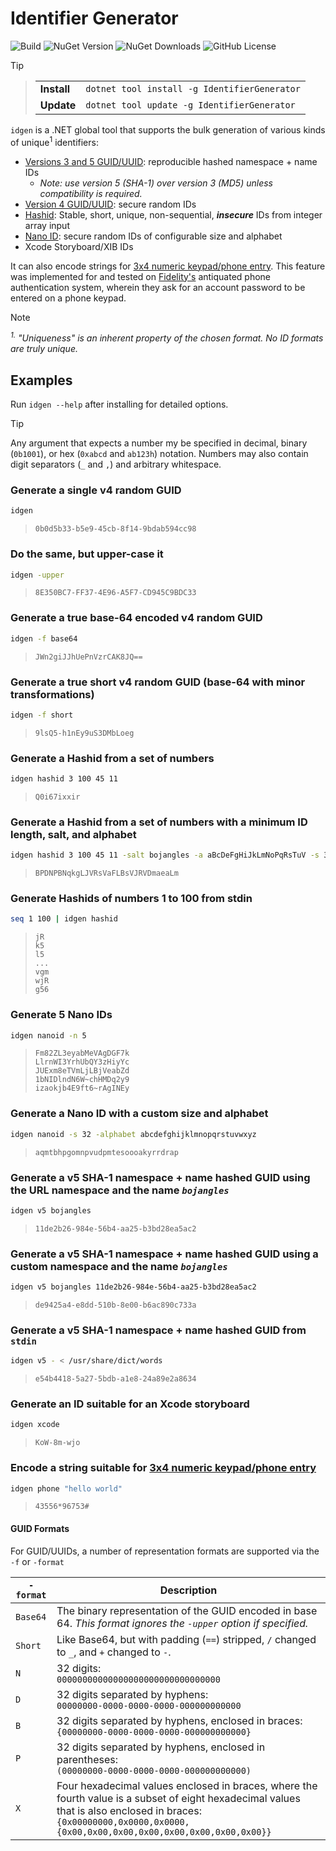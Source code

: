 # Identifier Generator

![Build](https://img.shields.io/github/actions/workflow/status/abock/idgen/build.yml)
![NuGet Version](https://img.shields.io/nuget/v/IdentifierGenerator)
![NuGet Downloads](https://img.shields.io/nuget/dt/IdentifierGenerator)
![GitHub License](https://img.shields.io/github/license/abock/idgen)

> [!TIP]

> | | |
> |--|---|
> | **Install** | `dotnet tool install -g IdentifierGenerator` |
> | **Update** | `dotnet tool update -g IdentifierGenerator`|

`idgen` is a .NET global tool that supports the bulk generation of various kinds of unique<sup>1</sup> identifiers:

* [Versions 3 and 5 GUID/UUID](https://en.wikipedia.org/wiki/Universally_unique_identifier#Versions_3_and_5_(namespace_name-based)): reproducible hashed namespace + name IDs
  * _Note: use version 5 (SHA-1) over version 3 (MD5) unless compatibility is required._
* [Version 4 GUID/UUID](https://en.wikipedia.org/wiki/Universally_unique_identifier#Version_4_(random)): secure random IDs
* [Hashid](https://hashids.org/): Stable, short, unique, non-sequential, **_insecure_** IDs from integer array input
* [Nano ID](https://zelark.github.io/nano-id-cc/): secure random IDs of configurable size and alphabet
* Xcode Storyboard/XIB IDs

It can also encode strings for [3x4 numeric keypad/phone entry][phonewords]. This feature was implemented for and tested on [Fidelity's](https://www.fidelity.com/) antiquated phone authentication system, wherein they ask for an account password to be entered on a phone keypad.

> [!NOTE]
>
> _<sup>1.</sup> "Uniqueness" is an inherent property of the chosen format. No ID formats are truly unique._

## Examples
Run `idgen --help` after installing for detailed options.

> [!TIP]
> Any argument that expects a number my be specified in decimal, binary (`0b1001`), or hex (`0xabcd` and `ab123h`) notation. Numbers may also contain digit separators (`_` and `,`) and arbitrary whitespace.

### Generate a single v4 random GUID
```bash
idgen
```
> ```
> 0b0d5b33-b5e9-45cb-8f14-9bdab594cc98
> ```

### Do the same, but upper-case it
```bash
idgen -upper
```
> ```
> 8E350BC7-FF37-4E96-A5F7-CD945C9BDC33
> ```

### Generate a true base-64 encoded v4 random GUID
```bash
idgen -f base64
```
> ```
> JWn2giJJhUePnVzrCAK8JQ==
> ```

### Generate a true short v4 random GUID (base-64 with minor transformations)
```bash
idgen -f short
```
> ```
> 9lsQ5-h1nEy9uS3DMbLoeg
> ```

### Generate a Hashid from a set of numbers
```bash
idgen hashid 3 100 45 11
```
> ```
> Q0i67ixxir
> ```

### Generate a Hashid from a set of numbers with a minimum ID length, salt, and alphabet
```bash
idgen hashid 3 100 45 11 -salt bojangles -a aBcDeFgHiJkLmNoPqRsTuV -s 32
```
> ```
> BPDNPBNqkgLJVRsVaFLBsVJRVDmaeaLm
> ```

### Generate Hashids of numbers 1 to 100 from stdin
```bash
seq 1 100 | idgen hashid
```
> ```
> jR
> k5
> l5
> ...
> vgm
> wjR
> g56
> ```

### Generate 5 Nano IDs
```bash
idgen nanoid -n 5
```
> ```
> Fm82ZL3eyabMeVAgDGF7k
> LlrnWI3YrhUbQY3zHiyYc
> JUExm8eTVmLjLBjVeabZd
> 1bNIDlndN6W~chHMDq2y9
> izaokjb4E9ft6~rAgINEy
> ```

### Generate a Nano ID with a custom size and alphabet
```bash
idgen nanoid -s 32 -alphabet abcdefghijklmnopqrstuvwxyz
```
> ```
> aqmtbhpgomnpvudpmtesoooakyrrdrap
> ```

### Generate a v5 SHA-1 namespace + name hashed GUID using the URL namespace and the name _`bojangles`_
```bash
idgen v5 bojangles
```
> ```
> 11de2b26-984e-56b4-aa25-b3bd28ea5ac2
> ```

### Generate a v5 SHA-1 namespace + name hashed GUID using a custom namespace and the name _`bojangles`_
```bash
idgen v5 bojangles 11de2b26-984e-56b4-aa25-b3bd28ea5ac2
```
> ```
> de9425a4-e8dd-510b-8e00-b6ac890c733a
> ```

### Generate a v5 SHA-1 namespace + name hashed GUID from `stdin`

```bash
idgen v5 - < /usr/share/dict/words
```
> ```
> e54b4418-5a27-5bdb-a1e8-24a89e2a8634
> ```

### Generate an ID suitable for an Xcode storyboard
```bash
idgen xcode
```
> ```
> KoW-8m-wjo
> ```

### Encode a string suitable for [3x4 numeric keypad/phone entry][phonewords]
```bash
idgen phone "hello world"
```
> ```
> 43556*96753#
> ```


#### GUID Formats

For GUID/UUIDs, a number of representation formats are supported via the `-f` or `-format`

| `-format` | Description |
| --------------- | ----------- |
| `Base64` | The binary representation of the GUID encoded in base 64. _This format ignores the `-upper` option if specified._ |
| `Short` | Like Base64, but with padding (`==`) stripped, `/` changed to `_`, and `+` changed to `-`. |
| `N` | 32 digits:<br>`00000000000000000000000000000000` |
| `D` | 32 digits separated by hyphens:<br>`00000000-0000-0000-0000-000000000000` |
| `B` | 32 digits separated by hyphens, enclosed in braces:<br>`{00000000-0000-0000-0000-000000000000}` |
| `P` | 32 digits separated by hyphens, enclosed in parentheses:<br>`(00000000-0000-0000-0000-000000000000)` |
| `X` | Four hexadecimal values enclosed in braces, where the fourth value is a subset of eight hexadecimal values that is also enclosed in braces:<br>`{0x00000000,0x0000,0x0000,{0x00,0x00,0x00,0x00,0x00,0x00,0x00,0x00}}` |

[phonewords]: https://en.wikipedia.org/wiki/Telephone_keypad